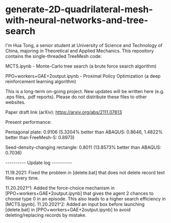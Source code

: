 # generate-2D-quadrilateral-mesh-with-neural-networks-and-tree-search
I'm Hua Tong, a senior student at University of Science and Technology of China, majoring in Theoretical and Applied Mechanics. This repository contains the single-threaded TreeMesh code:

MCTS.ipynb - Monte-Carlo tree search (a brute force search algorithm)

PPO+workers+GAE+2output.ipynb - Proximal Policy Optimization (a deep reinforcement learning algorithm)

This is a long-term on-going project. New updates will be written here (e.g. .eps files, .pdf reports). Please do not distribute these files to other websites.

Paper draft link (arXiv): https://arxiv.org/abs/2111.07613

Present performance:

Pentagonal plate: 0.9106 (5.3204% better than ABAQUS: 0.8646, 1.4822% better than FreeMesh-S: 0.8973)

Seed-density-changing rectangle: 0.8011 (13.8573% better than ABAQUS: 0.7036)

---------- Update log ----------

11.19.2021: Fixed the problem in [delete.bat] that does not delete record text files every time.

11.20.2021^1: Added the force-choice mechanism in [PPO+workers+GAE+2output.ipynb] that gives the agent 2 chances to choose type 0 in an episode. This also leads to a higher search efficiency in [MCTS.ipynb].
11.20.2021^2: Added an input box before launching [delete.bat] in [PPO+workers+GAE+2output.ipynb] to avoid deleting/replacing records by mistake.
